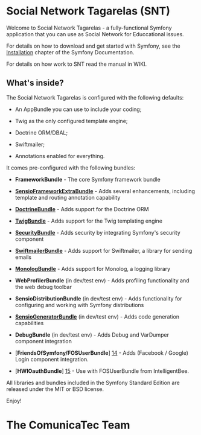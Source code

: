 Social Network Tagarelas (SNT)
========================

Welcome to Social Network Tagarelas - a fully-functional Symfony
application that you can use as Social Network for Educcational issues.

For details on how to download and get started with Symfony, see the
[Installation][1] chapter of the Symfony Documentation.

For details on how work to SNT read the manual in WIKI.

What's inside?
--------------

The Social Network Tagarelas is configured with the following defaults:

  * An AppBundle you can use to include your coding;

  * Twig as the only configured template engine;

  * Doctrine ORM/DBAL;

  * Swiftmailer;

  * Annotations enabled for everything.

It comes pre-configured with the following bundles:

  * **FrameworkBundle** - The core Symfony framework bundle

  * [**SensioFrameworkExtraBundle**][6] - Adds several enhancements, including
    template and routing annotation capability

  * [**DoctrineBundle**][7] - Adds support for the Doctrine ORM

  * [**TwigBundle**][8] - Adds support for the Twig templating engine

  * [**SecurityBundle**][9] - Adds security by integrating Symfony's security
    component

  * [**SwiftmailerBundle**][10] - Adds support for Swiftmailer, a library for
    sending emails

  * [**MonologBundle**][11] - Adds support for Monolog, a logging library

  * **WebProfilerBundle** (in dev/test env) - Adds profiling functionality and
    the web debug toolbar

  * **SensioDistributionBundle** (in dev/test env) - Adds functionality for
    configuring and working with Symfony distributions

  * [**SensioGeneratorBundle**][13] (in dev/test env) - Adds code generation
    capabilities

  * **DebugBundle** (in dev/test env) - Adds Debug and VarDumper component
    integration

  * [**FriendsOfSymfony/FOSUserBundle**] [14]  - Adds (Facebook / Google) Login component
    integration. 
  
  * [**HWIOauthBundle**] [15] - Use with FOSUserBundle from IntelligentBee. 


All libraries and bundles included in the Symfony Standard Edition are
released under the MIT or BSD license.

Enjoy!

[1]:  https://symfony.com/doc/3.1/setup.html
[6]:  https://symfony.com/doc/current/bundles/SensioFrameworkExtraBundle/index.html
[7]:  https://symfony.com/doc/3.1/doctrine.html
[8]:  https://symfony.com/doc/3.1/templating.html
[9]:  https://symfony.com/doc/3.1/security.html
[10]: https://symfony.com/doc/3.1/email.html
[11]: https://symfony.com/doc/3.1/logging.html
[13]: https://symfony.com/doc/current/bundles/SensioGeneratorBundle/index.html
[14]: https://github.com/FriendsOfSymfony/FOSUserBundle
[15]: http://intelligentbee.com/blog/2015/11/13/symfony2-facebook-google-login.

# The ComunicaTec Team


